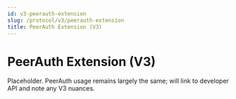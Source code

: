 ```yaml
---
id: v3-peerauth-extension
slug: /protocol/v3/peerauth-extension
title: PeerAuth Extension (V3)
---
```


# PeerAuth Extension (V3)

Placeholder. PeerAuth usage remains largely the same; will link to developer API and note any V3 nuances.
